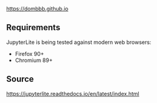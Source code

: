 https://dombbb.github.io


## Requirements

JupyterLite is being tested against modern web browsers:

- Firefox 90+
- Chromium 89+



## Source

https://jupyterlite.readthedocs.io/en/latest/index.html
